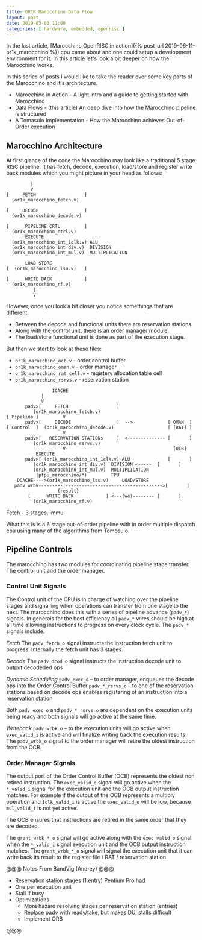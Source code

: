 ```yaml
---
title: OR1K Marocchino Data Flow
layout: post
date: 2019-03-03 11:00
categories: [ hardware, embedded, openrisc ]
---
```


In the last article, [Marocchino OpenRISC in action]({% post_url 2019-06-11-or1k_marocchino %})
cpu came about and one could setup a development environment for it.  In this
article let's look a bit deeper on how the Marocchino works.

In this series of posts I would like to take the reader over some key parts
of the Marocchino and it's architecture.

  - Marocchino in Action - A light intro and a guide to getting started with Marocchino
  - Data Flows - (this article) An deep dive into how the Marocchino pipeline is structured
  - A Tomasulo Implementation - How the Marocchino achieves Out-of-Order execution

## Marocchino Architecture

At first glance of the code the Marocchino may look like a traditional 5 stage
RISC pipeline.  It has fetch, decode, execution, load/store and register write
back modules which you might picture in your head as follows:

```
         |
         V
[     FETCH                  ]
  (or1k_marocchino_fetch.v)

[     DECODE                 ]
  (or1k_marocchino_decode.v)

[      PIPELINE CRTL         ]
  (or1k_marocchino_ctrl.v)
       EXECUTE
  (or1k_marocchino_int_1clk.v) ALU
  (or1k_marocchino_int_div.v)  DIVISION
  (or1k_marocchino_int_mul.v)  MULTIPLICATION

       LOAD STORE
[  (or1k_marocchino_lsu.v)   ]

[      WRITE BACK            ]
  (or1k_marocchino_rf.v)
          |
          V

```

However, once you look a bit closer you notice somethings that are different.

 - Between the decode and functional units there are reservation stations.
 - Along with the control unit, there is an order manager module.
 - The load/store functional unit is done as part of the execution stage.

But then we start to look at these files:

 - `or1k_marocchino_ocb.v` - order control buffer
 - `or1k_marocchino_oman.v` - order manager
 - `or1k_marocchino_rat_cell.v` - registery allocation table cell
 - `or1k_marocchino_rsrvs.v` - reservation station

```
                 ICACHE
		     |
		     V
       padv>[     FETCH                  ]
	      (or1k_marocchino_fetch.v)
[ Pipeline ]         V
       padv>[     DECODE                 ]  -->             [ OMAN  ]
[ Control  ]  (or1k_marocchino_decode.v)                    [ [RAT] ]
                     V
       padv>[   RESERVATION STATIONs     ]  <-------------- [       ]
	      (or1k_marocchino_rsrvs.v)
                     V                                        [OCB]
		   EXECUTE
       padv>[ (or1k_marocchino_int_1clk.v) ALU              [       ]
	      (or1k_marocchino_int_div.v)  DIVISION <-----  [       ]
	      (or1k_marocchino_int_mul.v)  MULTIPLICATION
	       (pfpu_marocchino/*)         FPU
    DCACHE---->(or1k_marocchino_lsu.v)     LOAD/STORE
   padv_wrbk---------|------------------------------------>[       ]
                   {result}
	    [      WRITE BACK            ] <---(we)-------- [       ]
	      (or1k_marocchino_rf.v)

```

Fetch - 3 stages, immu

What this is is a 6 stage out-of-order pipeline with in order multiple dispatch
cpu using many of the algorithms from Tomosulo. 

## Pipeline Controls

The marocchino has two modules for coordinating pipeline stage transfer.  The
control unit and the order manager.

### Control Unit Signals

The Control unit of the CPU is in charge of watching over the pipeline stages
and signalling when operations can transfer from one stage to the next.  The
marocchino does this with a series of pipeline advance (`padv_*`) signals.  In generals for the
best efficiency all `padv_*` wires should be high at all time allowing
instructions to progress on every clock cycle.  The `padv_*` signals include:

*Fetch*
The `padv_fetch_o` signal instructs the instruction fetch unit to progress.
Internally the fetch unit has 3 stages.

*Decode*
The `padv_dcod_o` signal instructs the instruction decode unit to output decodeded ops


*Dynamic Scheduling*
`padv_exec_o` – to order manager, enqueues the decode ops into the Order Control
Buffer `padv_*_rsrvs_o` – to one of the reservation stations based on decode ops
enables registering of an instruction into a reservation station

Both `padv_exec_o` and `padv_*_rsrvs_o` are dependent on the execution units being
ready and both signals will go active at the same time.

*Writeback*
`padv_wrbk_o` – to the execution units will go active when `exec_valid_i` is active
and will finalize writing back the execution results.  The `padv_wrbk_o` signal to
the order manager will retire the oldest instruction from the OCB.

### Order Manager Signals

The output port of the Order Control Buffer (OCB) represents the oldest non
retired instruction.  The `exec_valid_o` signal will go active when the
`*_valid_i`
signal for the execution unit and the OCB output instruction matches.  For
example if the output of the OCB represents a multiply operation and
`1clk_valid_i` is active the `exec_valid_o` will be low, because `mul_valid_i` is not
yet active.

The OCB ensures that instructions are retired in the same order that they are
decoded.

The `grant_wrbk_*_o` signal will go active along with the `exec_valid_o` signal when
the `*_valid_i` signal execution unit and the OCB output instruction matches. The
`grant_wrbk_*_o` signal will signal the execution unit that it can write back its
result to the register file / RAT / reservation station.

@@@ Notes From BandVig (Andrey) @@@

 - Reservation station stages (1 entry) Pentium Pro had
 - One per execution unit
 - Stall if busy
 - Optimizations
   * More hazard resolving stages per reservation station (entries)
   * Replace padv with ready/take, but makes DU, stalls difficult
   * Implement ORB

@@@

